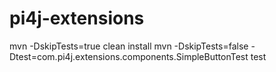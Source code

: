 # pi4j-extensions

mvn -DskipTests=true clean install
mvn -DskipTests=false -Dtest=com.pi4j.extensions.components.SimpleButtonTest test
